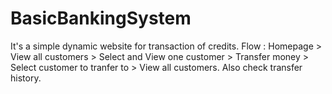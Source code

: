 # BasicBankingSystem
It's a simple dynamic website for transaction of credits.
Flow : Homepage > View all customers > Select and View one customer > Transfer money > Select customer to tranfer to > View all customers.
Also check transfer history.
